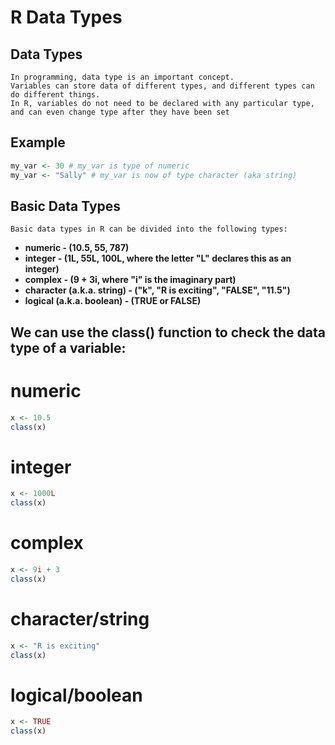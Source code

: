 # R Data Types

## Data Types
    In programming, data type is an important concept.
    Variables can store data of different types, and different types can do different things.
    In R, variables do not need to be declared with any particular type, and can even change type after they have been set

## Example

```R
my_var <- 30 # my_var is type of numeric
my_var <- "Sally" # my_var is now of type character (aka string)
```

## Basic Data Types
    Basic data types in R can be divided into the following types:

- **numeric - (10.5, 55, 787)**
- **integer - (1L, 55L, 100L, where the letter "L" declares this as an integer)**
- **complex - (9 + 3i, where "i" is the imaginary part)**
- **character (a.k.a. string) - ("k", "R is exciting", "FALSE", "11.5")** 
- **logical (a.k.a. boolean) - (TRUE or FALSE)**  


## We can use the class() function to check the data type of a variable:
# numeric
```R
x <- 10.5
class(x)
```

# integer

```R
x <- 1000L
class(x)
```

# complex

```R
x <- 9i + 3
class(x)
```

# character/string

```R
x <- "R is exciting"
class(x)
```

# logical/boolean

```R
x <- TRUE
class(x)
```